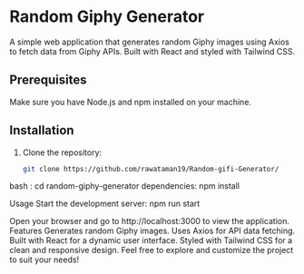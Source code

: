 # Random Giphy Generator

A simple web application that generates random Giphy images using Axios to fetch data from Giphy APIs. Built with React and styled with Tailwind CSS.

## Prerequisites
Make sure you have Node.js and npm installed on your machine.

## Installation
1. Clone the repository:
   ```bash
   git clone https://github.com/rawataman19/Random-gifi-Generator/
   ```

bash :
  cd random-giphy-generator
dependencies:
  npm install
  
Usage
Start the development server:
npm run start

Open your browser and go to http://localhost:3000 to view the application.
Features
Generates random Giphy images.
Uses Axios for API data fetching.
Built with React for a dynamic user interface.
Styled with Tailwind CSS for a clean and responsive design.
Feel free to explore and customize the project to suit your needs!
